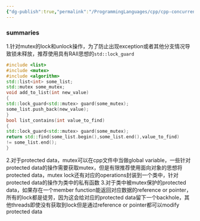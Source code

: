 ```yaml
---
{"dg-publish":true,"permalink":"/ProgrammingLanguages/cpp/cpp-concurrency/mutex/","noteIcon":"3"}
---
```


### summaries

1.针对mutex的lock和unlock操作，为了防止出现exception或者其他分支情况导致锁未释放，推荐使用具有RAII思想的`std::lock_guard`

```cpp
#include <list>
#include <mutex>
#include <algorithm>
std::list<int> some_list;
std::mutex some_mutex;
void add_to_list(int new_value)
{
std::lock_guard<std::mutex> guard(some_mutex);
some_list.push_back(new_value);
}
bool list_contains(int value_to_find)
{
std::lock_guard<std::mutex> guard(some_mutex);
return std::find(some_list.begin(),some_list.end(),value_to_find)
!= some_list.end();
}

```



2.对于protected data，mutex可以在cpp文件中当做global variable，一些针对protected data的操作需要获取mutex，但是有限推荐使用面向对象的思想将protected data，mutex lock还有对应的operations封装到一个类中，针对protected data的操作为类中的私有函数
3.对于类中被mutex保护的protected data，如果存在一个member function能返回对应数据的reference or pointer，所有的lock都是徒劳，因为这会给对应的protected data留下一个backhole，其他threads即使没有获取到lock但是通过reference or pointer都可以modify protected data